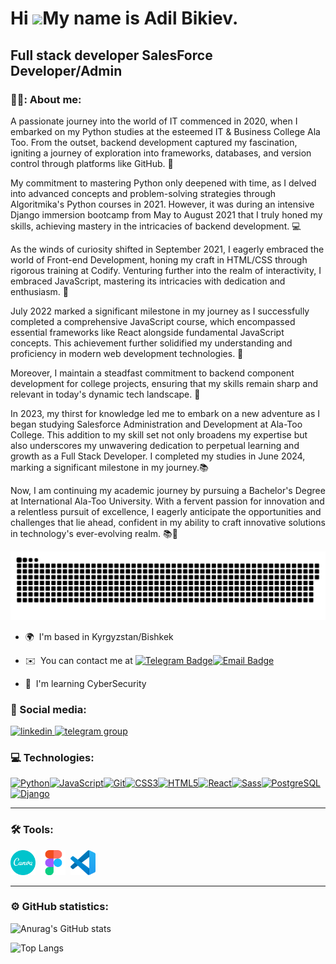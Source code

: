  Hi ![](https://user-images.githubusercontent.com/18350557/176309783-0785949b-9127-417c-8b55-ab5a4333674e.gif)My name is Adil Bikiev.
====================================================================================================================================

Full stack developer 
SalesForce Developer/Admin
--------------------

### 👨‍💻: About me:

A passionate journey into the world of IT commenced in 2020, when I embarked on my Python studies at the esteemed IT & Business College Ala Too. From the outset, backend development captured my fascination, igniting a journey of exploration into frameworks, databases, and version control through platforms like GitHub. 🚀

My commitment to mastering Python only deepened with time, as I delved into advanced concepts and problem-solving strategies through Algoritmika's Python courses in 2021. However, it was during an intensive Django immersion bootcamp from May to August 2021 that I truly honed my skills, achieving mastery in the intricacies of backend development. 💻

As the winds of curiosity shifted in September 2021, I eagerly embraced the world of Front-end Development, honing my craft in HTML/CSS through rigorous training at Codify. Venturing further into the realm of interactivity, I embraced JavaScript, mastering its intricacies with dedication and enthusiasm. 🎨

July 2022 marked a significant milestone in my journey as I successfully completed a comprehensive JavaScript course, which encompassed essential frameworks like React alongside fundamental JavaScript concepts. This achievement further solidified my understanding and proficiency in modern web development technologies. 🌟

Moreover, I maintain a steadfast commitment to backend component development for college projects, ensuring that my skills remain sharp and relevant in today's dynamic tech landscape. 🔧

In 2023, my thirst for knowledge led me to embark on a new adventure as I began studying Salesforce Administration and Development at Ala-Too College. This addition to my skill set not only broadens my expertise but also underscores my unwavering dedication to perpetual learning and growth as a Full Stack Developer. I completed my studies in June 2024, marking a significant milestone in my journey.📚

Now, I am continuing my academic journey by pursuing a Bachelor's Degree at International Ala-Too University. With a fervent passion for innovation and a relentless pursuit of excellence, I eagerly anticipate the opportunities and challenges that lie ahead, confident in my ability to craft innovative solutions in technology's ever-evolving realm.  📚🌱

<p align="center">
 <img width="600" src="icons/snake.svg" alt="snake"/>
</p>

*   🌍  I'm based in Kyrgyzstan/Bishkek
*   ✉️  You can contact me at [![Telegram Badge](https://img.shields.io/badge/Telegram%20%20-8A2BE2)](https://t.me/b_adiI)[![Email Badge](https://img.shields.io/badge/b2adilg-@gmail.com-blue)](mailto:b2adilg@gmail.com)

*   🧠  I'm learning CyberSecurity

### 🤝 Social media:
<div id="badges">
    <a href="https://www.linkedin.com/in/%D0%B0%D0%B4%D0%B8%D0%BB%D1%8C-%D0%B1%D0%B8%D0%BA%D0%B8%D0%B5%D0%B2-421624298/" target="_blank">
      <img src="https://cdn-icons-png.flaticon.com/512/2504/2504799.png" width="40" height="40" alt="linkedin" />
    </a>
    <a href="https://t.me/b_adiI" target="_blank">
      <img src="https://cdn-icons-png.flaticon.com/512/2111/2111646.png" width="40" height="40" alt="telegram group" />
    </a>
</div>

### 💻 Technologies:

<p align="left">
    <a href="https://www.python.org/" target="_blank" rel="noreferrer"><img src="https://raw.githubusercontent.com/danielcranney/readme-generator/main/public/icons/skills/python-colored.svg" width="36" height="36" alt="Python" /></a><a href="https://developer.mozilla.org/en-US/docs/Web/JavaScript" target="_blank" rel="noreferrer"><img src="https://raw.githubusercontent.com/danielcranney/readme-generator/main/public/icons/skills/javascript-colored.svg" width="36" height="36" alt="JavaScript" /></a><a href="https://git-scm.com/" target="_blank" rel="noreferrer"><img src="https://raw.githubusercontent.com/danielcranney/readme-generator/main/public/icons/skills/git-colored.svg" width="36" height="36" alt="Git" /></a><a href="https://www.w3.org/TR/CSS/#css" target="_blank" rel="noreferrer"><img src="https://raw.githubusercontent.com/danielcranney/readme-generator/main/public/icons/skills/css3-colored.svg" width="36" height="36" alt="CSS3" /></a><a href="https://developer.mozilla.org/en-US/docs/Glossary/HTML5" target="_blank" rel="noreferrer"><img src="https://raw.githubusercontent.com/danielcranney/readme-generator/main/public/icons/skills/html5-colored.svg" width="36" height="36" alt="HTML5" /></a><a href="https://reactjs.org/" target="_blank" rel="noreferrer"><img src="https://raw.githubusercontent.com/danielcranney/readme-generator/main/public/icons/skills/react-colored.svg" width="36" height="36" alt="React" /></a><a href="https://sass-lang.com/" target="_blank" rel="noreferrer"><img src="https://raw.githubusercontent.com/danielcranney/readme-generator/main/public/icons/skills/sass-colored.svg" width="36" height="36" alt="Sass" /></a><a href="https://www.postgresql.org/" target="_blank" rel="noreferrer"><img src="https://raw.githubusercontent.com/danielcranney/readme-generator/main/public/icons/skills/postgresql-colored.svg" width="36" height="36" alt="PostgreSQL" /></a><a href="https://www.djangoproject.com/" target="_blank" rel="noreferrer"><img src="https://raw.githubusercontent.com/danielcranney/readme-generator/main/public/icons/skills/django-colored.svg" width="36" height="36" alt="Django" /></a>
</p>

---

### 🛠 Tools:

<div>
  <img src="https://github.com/devicons/devicon/blob/master/icons/canva/canva-original.svg" title="canva" alt="canva" width="40" height="40"/>&nbsp;
  <img src="https://github.com/devicons/devicon/blob/master/icons/figma/figma-original.svg" title="figma" alt="figma" width="40" height="40"/>&nbsp;
  <img src="https://github.com/devicons/devicon/blob/master/icons/vscode/vscode-original.svg" title="figma" alt="figma" width="40" height="40"/>&nbsp;  
</div>

---


### ⚙️ GitHub statistics:

![Anurag's GitHub stats](https://github-readme-stats.vercel.app/api?username=Adil-Bikiev&show_icons=true&theme=transparent)

![Top Langs](https://github-readme-stats.vercel.app/api/top-langs/?username=Adil-Bikiev&hide_progress=true)

